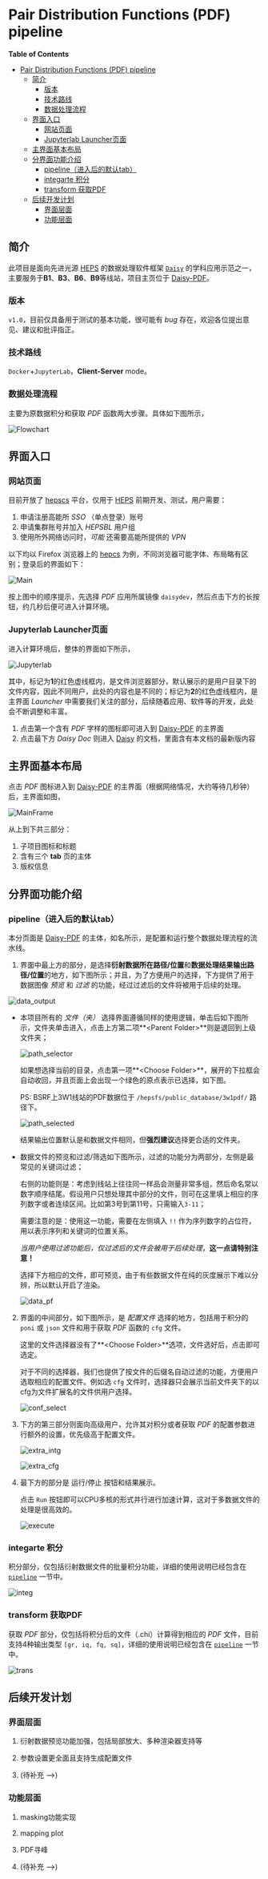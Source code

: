 # Pair Distribution Functions (PDF) pipeline

<!-- markdown-toc start - Don't edit this section. Run M-x markdown-toc-refresh-toc -->
**Table of Contents**

- [Pair Distribution Functions (PDF) pipeline](#pair-distribution-functions-pdf-pipeline)
    - [简介](#简介)
        - [版本](#版本)
        - [技术路线](#技术路线)
        - [数据处理流程](#数据处理流程)
    - [界面入口](#界面入口)
        - [网站页面](#网站页面)
        - [Jupyterlab Launcher页面](#jupyterlab-launcher页面)
    - [主界面基本布局](#主界面基本布局)
    - [分界面功能介绍](#分界面功能介绍)
        - [pipeline（进入后的默认tab）](#pipeline进入后的默认tab)
        - [integarte 积分](#integarte-积分)
        - [transform 获取PDF](#transform-获取pdf)
    - [后续开发计划](#后续开发计划)
        - [界面层面](#界面层面)
        - [功能层面](#功能层面)

<!-- markdown-toc end -->

## 简介
此项目是面向先进光源 [HEPS](https://heps.ihep.ac.cn "High Energy Photon Source") 的数据处理软件框架 [`Daisy`](https://code.ihep.ac.cn/hepscc/daisy) 的学科应用示范之一，主要服务于**B1**、**B3**、**B6**、**B9**等线站，项目主页位于 [Daisy-PDF](https://code.ihep.ac.cn/sunhk/PDFgui.git)。

### 版本
`v1.0`，目前仅具备用于测试的基本功能，很可能有 *bug* 存在，欢迎各位提出意见、建议和批评指正。

### 技术路线
`Docker`+`JupyterLab`，**Client-Server** mode。

### 数据处理流程
主要为原数据积分和获取 *PDF* 函数两大步骤。具体如下图所示，

![Flowchart](../images/xrdxs/flowchart.png)

## 界面入口

### 网站页面
目前开放了 [hepscs](https://hepscs.ihep.ac.cn) 平台，仅用于 [HEPS](https://heps.ihep.ac.cn "High Energy Photon Source") 前期开发、测试，用户需要：

1. 申请注册高能所 *SSO* （单点登录）账号
2. 申请集群账号并加入 *HEPSBL* 用户组
3. 使用所外网络访问时，*可能* 还需要高能所提供的 *VPN*

以下均以 Firefox 浏览器上的 [hepcs](https://hepscs.ihep.ac.cn) 为例，不同浏览器可能字体、布局略有区别；登录后的界面如下：

![Main](../images/xrdxs/hepscs_main.png)

按上图中的顺序提示，先选择 *PDF* 应用所属镜像 `daisydev`，然后点击下方的长按钮，约几秒后便可进入计算环境。

### Jupyterlab Launcher页面

进入计算环境后，整体的界面如下所示，

![Jupyterlab](../images/xrdxs/jupyterlab.png)

其中，标记为**1**的红色虚线框内，是文件浏览器部分，默认展示的是用户目录下的文件内容，因此不同用户，此处的内容也是不同的；标记为**2**的红色虚线框内，是主界面 *Launcher* 中需要我们关注的部分，后续随着应用、软件等的开发，此处会不断调整和丰富。

1. 点击第一个含有 *PDF* 字样的图标即可进入到 [Daisy-PDF](https://code.ihep.ac.cn/sunhk/PDFgui.git) 的主界面
2. 点击最下方 *Daisy Doc* 则进入 [Daisy](https://code.ihep.ac.cn/hepscc/daisy) 的文档，里面含有本文档的最新版内容

## 主界面基本布局

点击 *PDF* 图标进入到 [Daisy-PDF](https://code.ihep.ac.cn/sunhk/PDFgui.git) 的主界面（根据网络情况，大约等待几秒钟）后，主界面如图，

![MainFrame](../images/xrdxs/main_frame.png)

从上到下共三部分：

1. 子项目图标和标题
2. 含有三个 **tab** 页的主体
3. 版权信息

## 分界面功能介绍

### pipeline（进入后的默认tab）

本分页面是 [Daisy-PDF](https://code.ihep.ac.cn/sunhk/PDFgui.git) 的主体，如名所示，是配置和运行整个数据处理流程的流水线。

1. 界面中最上方的部分，是选择**衍射数据所在路径/位置**和**数据处理结果输出路径/位置**的地方，如下图所示；并且，为了方便用户的选择，下方提供了用于数据图像 *预览* 和 *过滤* 的功能，经过过滤后的文件将被用于后续的处理。

![data_output](../images/xrdxs/data_output.png)

   - 本项目所有的 *文件（夹）* 选择界面遵循同样的使用逻辑，单击后如下图所示，文件夹单击进入，点击上方第二项**<Parent Folder\>**则是退回到上级文件夹；

     ![path_selector](../images/xrdxs/path_selector.png)

     如果想选择当前的目录，点击第一项**<Choose Folder\>**，展开的下拉框会自动收回，并且页面上会出现一个绿色的原点表示已选择，如下图。

     PS: BSRF上3W1线站的PDF数据位于 `/hepsfs/public_database/3w1pdf/` 路径下。

     ![path_selected](../images/xrdxs/path_selected.png)

     结果输出位置默认是和数据文件相同，但**强烈建议**选择更合适的文件夹。

   - 数据文件的预览和过滤/筛选如下图所示，过滤的功能分为两部分，左侧是最常见的关键词过滤；

     右侧的功能则是：考虑到线站上往往同一样品会测量非常多组，然后命名常以数字顺序结尾。假设用户只想处理其中部分的文件，则可在这里填上相应的序列数字或者连续区间。比如第3号到第11号，只需输入`3-11`；

     需要注意的是：使用这一功能，需要在左侧填入 `!!` 作为序列数字的占位符，用以表示序列和关键词的位置关系。

     *当用户使用过滤功能后，仅过滤后的文件会被用于后续处理*，**这一点请特别注意！**

     选择下方相应的文件，即可预览，由于有些数据文件在纯的灰度展示下难以分辨，所以默认开启了渲染。

     ![data_pf](../images/xrdxs/data_pf.png)

2. 界面的中间部分，如下图所示，是 *配置文件* 选择的地方，包括用于积分的 `poni` 或 `json` 文件和用于获取 *PDF* 函数的 `cfg` 文件。

   这里的文件选择器没有了**<Choose Folder\>**选项，文件选好后，点击即可选定。

   对于不同的选择器，我们也提供了按文件的后缀名自动过滤的功能，方便用户选取相应的配置文件。例如选 `cfg` 文件时，选择器只会展示当前文件夹下的以cfg为文件扩展名的文件供用户选择。

   ![conf_select](../images/xrdxs/conf_select.png)

3. 下方的第三部分则面向高级用户，允许其对积分或者获取 *PDF* 的配置参数进行额外的设置，优先级高于配置文件。

   ![extra_intg](../images/xrdxs/extra_intg.png)

   ![extra_cfg](../images/xrdxs/extra_cfg.png)

4. 最下方的部分是 运行/停止 按钮和结果展示。

   点击 `Run` 按钮即可以CPU多核的形式并行进行加速计算，这对于多数据文件的处理是很高效的。

   ![execute](../images/xrdxs/execute.png)

### integarte 积分

积分部分，仅包括衍射数据文件的批量积分功能，详细的使用说明已经包含在 [`pipeline`](#pipeline进入后的默认tab) 一节中。

![integ](../images/xrdxs/integ.png)

### transform 获取PDF

获取 *PDF* 部分，仅包括将积分后的文件（.chi）计算得到相应的 *PDF* 文件，目前支持4种输出类型 `[gr, iq, fq, sq]`，详细的使用说明已经包含在 [`pipeline`](#pipeline进入后的默认tab) 一节中。

![trans](../images/xrdxs/trans.png)

## 后续开发计划

### 界面层面

1. 衍射数据预览功能加强，包括局部放大、多种渲染器支持等

2. 参数设置更全面且支持生成配置文件

3. (待补充 -->)

### 功能层面

1. masking功能实现

2. mapping plot

3. PDF寻峰

4. (待补充 -->)
